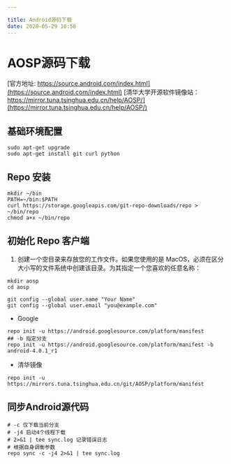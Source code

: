 ```yaml
---

title: Android源码下载
date: 2020-05-29 16:58
---
```


# AOSP源码下载
[官方地址: https://source.android.com/index.html](https://source.android.com/index.html)
[清华大学开源软件镜像站：https://mirror.tuna.tsinghua.edu.cn/help/AOSP/](https://mirror.tuna.tsinghua.edu.cn/help/AOSP/)



## 基础环境配置

```shell
sudo apt-get upgrade
sudo apt-get install git curl python
```

## Repo 安装

```shell
mkdir ~/bin
PATH=~/bin:$PATH
curl https://storage.googleapis.com/git-repo-downloads/repo > ~/bin/repo
chmod a+x ~/bin/repo
```

## 初始化 Repo 客户端
1. 创建一个空目录来存放您的工作文件。如果您使用的是 MacOS，必须在区分大小写的文件系统中创建该目录。为其指定一个您喜欢的任意名称：
```shell
mkdir aosp
cd aosp
```
```shell
git config --global user.name "Your Name"
git config --global user.email "you@example.com"
```
- Google

```shell
repo init -u https://android.googlesource.com/platform/manifest
## -b 指定分支
repo init -u https://android.googlesource.com/platform/manifest -b android-4.0.1_r1
```

- 清华镜像

```shell
repo init -u https://mirrors.tuna.tsinghua.edu.cn/git/AOSP/platform/manifest
```



## 同步Android源代码

```shell
# -c 仅下载当前分支
# -j4 启动4个线程下载
# 2>&1 | tee sync.log 记录错误日志
# 根据自身调衡参数
repo sync -c -j4 2>&1 | tee sync.log
```

